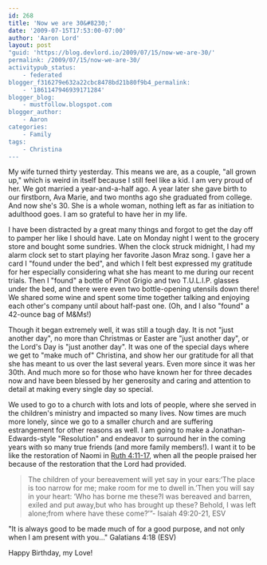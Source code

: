 ```yaml
---
id: 268
title: 'Now we are 30&#8230;'
date: '2009-07-15T17:53:00-07:00'
author: 'Aaron Lord'
layout: post
"guid: 'https://blog.devlord.io/2009/07/15/now-we-are-30/'
permalink: /2009/07/15/now-we-are-30/
activitypub_status:
    - federated
blogger_f316279e632a22cbc8478bd21b80f9b4_permalink:
    - '1861147946939171284'
blogger_blog:
    - mustfollow.blogspot.com
blogger_author:
    - Aaron
categories:
    - Family
tags:
    - Christina
---
```


My wife turned thirty yesterday. This means we are, as a couple, "all grown up," which is weird in itself because I still feel like a kid. I am very proud of her. We got married a year-and-a-half ago. A year later she gave birth to our firstborn, Ava Marie, and two months ago she graduated from college. And now she's 30. She is a whole woman, nothing left as far as initiation to adulthood goes. I am so grateful to have her in my life.
<div>

I have been distracted by a great many things and forgot to get the day off to pamper her like I should have. Late on Monday night I went to the grocery store and bought some sundries. When the clock struck midnight, I had my alarm clock set to start playing her favorite Jason Mraz song. I gave her a card I "found under the bed", and which I felt best expressed my gratitude for her especially considering what she has meant to me during our recent trials. Then I "found" a bottle of Pinot Grigio and two T.U.L.I.P. glasses under the bed, and there were even two bottle-opening utensils down there! We shared some wine and spent some time together talking and enjoying each other's company until about half-past one. (Oh, and I also "found" a 42-ounce bag of M&amp;Ms!)

Though it began extremely well, it was still a tough day. It is not "just another day", no more than Christmas or Easter are "just another day", or the Lord's Day is "just another day". It was one of the special days where we get to "make much of" Christina, and show her our gratitude for all that she has meant to us over the last several years. Even more since it was her 30th. And much more so for those who have known her for three decades now and have been blessed by her generosity and caring and attention to detail at making every single day so special.

We used to go to a church with lots and lots of people, where she served in the children's ministry and impacted so many lives. Now times are much more lonely, since we go to a smaller church and are suffering estrangement for other reasons as well. I am going to make a Jonathan-Edwards-style "Resolution" and endeavor to surround her in the coming years with so many true friends (and more family members!). I want it to be like the restoration of Naomi in <a href="http://www.gnpcb.org/esv/search/?q=Ruth+4:11-17">Ruth 4:11-17</a>, when all the people praised her because of the restoration that the Lord had provided.
<blockquote><span class="hanging-indent">The children of your bereavement
will yet say in your ears:</span><span class="hanging-indent">‘The place is too narrow for me;
make room for me to dwell in.’</span><span class="hanging-indent">Then you will say in your heart:
‘Who has borne me these?</span><span class="hanging-indent">I was bereaved and barren,
exiled and put away,</span><span class="hanging-indent">but who has brought up these?
Behold, I was left alone;</span><span class="hanging-indent">from where have these come?’”</span><span class="hanging-indent">- Isaiah 49:20-21, ESV</span></blockquote>
<div>

"It is always good to be made much of for a good purpose, and not only when I am present with you..." Galatians 4:18 (ESV)

Happy Birthday, my Love!

</div>
</div>